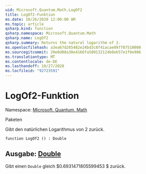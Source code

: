 ```yaml
---
uid: Microsoft.Quantum.Math.LogOf2
title: LogOf2-Funktion
ms.date: 10/26/2020 12:00:00 AM
ms.topic: article
qsharp.kind: function
qsharp.namespace: Microsoft.Quantum.Math
qsharp.name: LogOf2
qsharp.summary: Returns the natural logarithm of 2.
ms.openlocfilehash: a3ea67d265482e24bd3c8f41acae097787510000
ms.sourcegitcommit: 29e0d88a30e4166fa580132124b0eb57e1f0e986
ms.translationtype: MT
ms.contentlocale: de-DE
ms.lasthandoff: 10/27/2020
ms.locfileid: "92723591"
---
```

# <a name="logof2-function"></a>LogOf2-Funktion

Namespace: [Microsoft. Quantum. Math](xref:Microsoft.Quantum.Math)

Paketen [](https://nuget.org/packages/)


Gibt den natürlichen Logarithmus von 2 zurück.

```qsharp
function LogOf2 () : Double
```


## <a name="output--double"></a>Ausgabe: [Double](xref:microsoft.quantum.lang-ref.double)

Gibt einen `Double` gleich $0.6931471805599453 $ zurück.